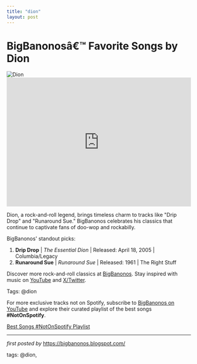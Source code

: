 ```yaml
---
title: "dion"
layout: post
---
```

<!-- Title of the Post -->
<h1 >BigBanonosâ€™ Favorite Songs by Dion</h1> <!-- Featured Image -->
<div > <img src="https://i.scdn.co/image/ab67616d0000b273860a3b044d1715635ad2bad7" alt="Dion">
</div> <!-- Spotify Embed -->
<div > <iframe src="https://open.spotify.com/embed/playlist/3ZSsnonldEaHoyLP6TRWqM?utm_source=generator" width="100%" height="352" frameBorder="0" allowfullscreen="" allow="autoplay; clipboard-write; encrypted-media; fullscreen; picture-in-picture" loading="lazy"></iframe>
</div> <!-- Introductory Text -->
<p >Dion, a rock-and-roll legend, brings timeless charm to tracks like "Drip Drop" and "Runaround Sue." BigBanonos celebrates his classics that continue to captivate fans of doo-wop and rockabilly.</p> <!-- Song Highlights -->
<div > <p>BigBanonos' standout picks:</p> <ol> <li><strong>Drip Drop</strong> | <em>The Essential Dion</em> | Released: April 18, 2005 | Columbia/Legacy</li> <li><strong>Runaround Sue</strong> | <em>Runaround Sue</em> | Released: 1961 | The Right Stuff</li> </ol>
</div> <!-- Footer Links -->
<div > <p>Discover more rock-and-roll classics at <a href="https://bigbanonos.blogspot.com/" target="_blank">BigBanonos</a>. Stay inspired with music on <a href="https://www.youtube.com/@BigBanonos" target="_blank">YouTube</a> and <a href="https://x.com/bigbanonos" target="_blank">X/Twitter</a>.</p>
</div> <!-- Tags -->
<p >Tags: @dion</p> 

<!--Subscribe and Playlist Links-->
<div>
    <p>For more exclusive tracks not on Spotify, subscribe to <a href="https://www.youtube.com/@BigBanonos" target="_blank">BigBanonos on YouTube</a> and explore their curated playlist of the best songs <strong>#NotOnSpotify</strong>.</p>
    <p><a href="https://www.youtube.com/playlist?list=PLtuNtuTatqI0kFahUCbtbfenC_ET5O_tr" target="_blank">Best Songs #NotOnSpotify Playlist<br /></a></p></div>

<hr />

<p><em>first posted by</em> <a href="https://bigbanonos.blogspot.com/" rel="noopener" target="_new">https://bigbanonos.blogspot.com/</a></p>

<p>tags: @dion,</p>
